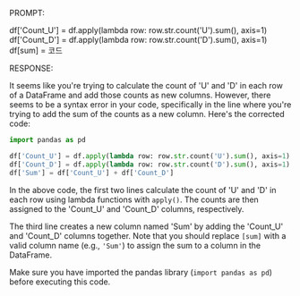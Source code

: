 PROMPT:

df\['Count\_U'\] = df.apply(lambda row: row.str.count('U').sum(), axis=1) df\['Count\_D'\] = df.apply(lambda row: row.str.count('D').sum(), axis=1) df\[sum\] = 코드

RESPONSE:

It seems like you're trying to calculate the count of 'U' and 'D' in each row of a DataFrame and add those counts as new columns. However, there seems to be a syntax error in your code, specifically in the line where you're trying to add the sum of the counts as a new column. Here's the corrected code:

```python
import pandas as pd

df['Count_U'] = df.apply(lambda row: row.str.count('U').sum(), axis=1)
df['Count_D'] = df.apply(lambda row: row.str.count('D').sum(), axis=1)
df['Sum'] = df['Count_U'] + df['Count_D']
```

In the above code, the first two lines calculate the count of 'U' and 'D' in each row using lambda functions with `apply()`. The counts are then assigned to the 'Count\_U' and 'Count\_D' columns, respectively.

The third line creates a new column named 'Sum' by adding the 'Count\_U' and 'Count\_D' columns together. Note that you should replace `[sum]` with a valid column name (e.g., `'Sum'`) to assign the sum to a column in the DataFrame.

Make sure you have imported the pandas library (`import pandas as pd`) before executing this code.